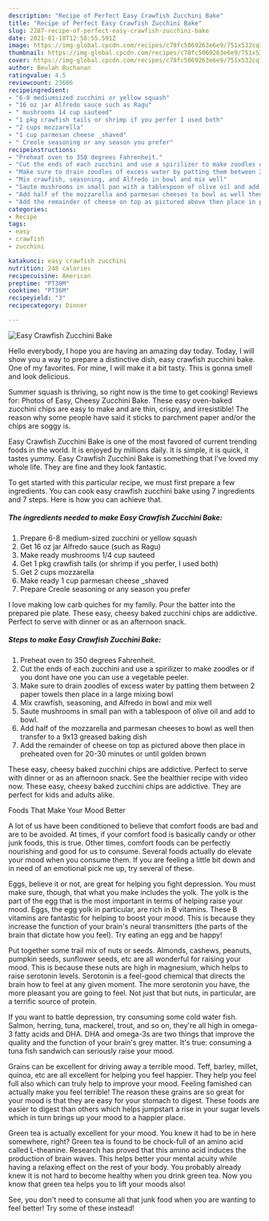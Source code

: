 ```yaml
---
description: "Recipe of Perfect Easy Crawfish Zucchini Bake"
title: "Recipe of Perfect Easy Crawfish Zucchini Bake"
slug: 2287-recipe-of-perfect-easy-crawfish-zucchini-bake
date: 2021-01-18T12:58:55.591Z
image: https://img-global.cpcdn.com/recipes/c78fc5069263e6e9/751x532cq70/easy-crawfish-zucchini-bake-recipe-main-photo.jpg
thumbnail: https://img-global.cpcdn.com/recipes/c78fc5069263e6e9/751x532cq70/easy-crawfish-zucchini-bake-recipe-main-photo.jpg
cover: https://img-global.cpcdn.com/recipes/c78fc5069263e6e9/751x532cq70/easy-crawfish-zucchini-bake-recipe-main-photo.jpg
author: Beulah Buchanan
ratingvalue: 4.5
reviewcount: 23606
recipeingredient:
- "6-8 mediumsized zucchini or yellow squash"
- "16 oz jar Alfredo sauce such as Ragu"
- " mushrooms 14 cup sauteed"
- "1 pkg crawfish tails or shrimp if you perfer I used both"
- "2 cups mozzarella"
- "1 cup parmesan cheese _shaved"
- " Creole seasoning or any season you prefer"
recipeinstructions:
- "Preheat oven to 350 degrees Fahrenheit."
- "Cut the ends of each zucchini and use a spirilizer to make zoodles or if you dont have one you can use a vegetable peeler."
- "Make sure to drain zoodles of excess water by patting them between 2 paper towels then place in a large mixing bowl"
- "Mix crawfish, seasoning, and Alfredo in bowl and mix well"
- "Saute mushrooms in small pan with a tablespoon of olive oil and add to bowl."
- "Add half of the mozzarella and parmesan cheeses to bowl as well then transfer to a 9x13 greased baking dish"
- "Add the remainder of cheese on top as pictured above then place in preheated oven for 20-30 minutes or until golden brown"
categories:
- Recipe
tags:
- easy
- crawfish
- zucchini

katakunci: easy crawfish zucchini 
nutrition: 248 calories
recipecuisine: American
preptime: "PT30M"
cooktime: "PT36M"
recipeyield: "3"
recipecategory: Dinner

---
```



![Easy Crawfish Zucchini Bake](https://img-global.cpcdn.com/recipes/c78fc5069263e6e9/751x532cq70/easy-crawfish-zucchini-bake-recipe-main-photo.jpg)

Hello everybody, I hope you are having an amazing day today. Today, I will show you a way to prepare a distinctive dish, easy crawfish zucchini bake. One of my favorites. For mine, I will make it a bit tasty. This is gonna smell and look delicious.

Summer squash is thriving, so right now is the time to get cooking! Reviews for: Photos of Easy, Cheesy Zucchini Bake. These easy oven-baked zucchini chips are easy to make and are thin, crispy, and irresistible! The reason why some people have said it sticks to parchment paper and/or the chips are soggy is.

Easy Crawfish Zucchini Bake is one of the most favored of current trending foods in the world. It is enjoyed by millions daily. It is simple, it is quick, it tastes yummy. Easy Crawfish Zucchini Bake is something that I've loved my whole life. They are fine and they look fantastic.


To get started with this particular recipe, we must first prepare a few ingredients. You can cook easy crawfish zucchini bake using 7 ingredients and 7 steps. Here is how you can achieve that.

<!--inarticleads1-->

##### The ingredients needed to make Easy Crawfish Zucchini Bake:

1. Prepare 6-8 medium-sized zucchini or yellow squash
1. Get 16 oz jar Alfredo sauce (such as Ragu)
1. Make ready  mushrooms 1/4 cup sauteed
1. Get 1 pkg crawfish tails (or shrimp if you perfer, I used both)
1. Get 2 cups mozzarella
1. Make ready 1 cup parmesan cheese _shaved
1. Prepare  Creole seasoning or any season you prefer


I love making low carb quiches for my family. Pour the batter into the prepared pie plate. These easy, cheesy baked zucchini chips are addictive. Perfect to serve with dinner or as an afternoon snack. 

<!--inarticleads2-->

##### Steps to make Easy Crawfish Zucchini Bake:

1. Preheat oven to 350 degrees Fahrenheit.
1. Cut the ends of each zucchini and use a spirilizer to make zoodles or if you dont have one you can use a vegetable peeler.
1. Make sure to drain zoodles of excess water by patting them between 2 paper towels then place in a large mixing bowl
1. Mix crawfish, seasoning, and Alfredo in bowl and mix well
1. Saute mushrooms in small pan with a tablespoon of olive oil and add to bowl.
1. Add half of the mozzarella and parmesan cheeses to bowl as well then transfer to a 9x13 greased baking dish
1. Add the remainder of cheese on top as pictured above then place in preheated oven for 20-30 minutes or until golden brown


These easy, cheesy baked zucchini chips are addictive. Perfect to serve with dinner or as an afternoon snack. See the healthier recipe with video now. These easy, cheesy baked zucchini chips are addictive. They are perfect for kids and adults alike. 

Foods That Make Your Mood Better


A lot of us have been conditioned to believe that comfort foods are bad and are to be avoided. At times, if your comfort food is basically candy or other junk foods, this is true. Other times, comfort foods can be perfectly nourishing and good for us to consume. Several foods actually do elevate your mood when you consume them. If you are feeling a little bit down and in need of an emotional pick me up, try several of these.

Eggs, believe it or not, are great for helping you fight depression. You must make sure, though, that what you make includes the yolk. The yolk is the part of the egg that is the most important in terms of helping raise your mood. Eggs, the egg yolk in particular, are rich in B vitamins. These B vitamins are fantastic for helping to boost your mood. This is because they increase the function of your brain's neural transmitters (the parts of the brain that dictate how you feel). Try eating an egg and be happy!

Put together some trail mix of nuts or seeds. Almonds, cashews, peanuts, pumpkin seeds, sunflower seeds, etc are all wonderful for raising your mood. This is because these nuts are high in magnesium, which helps to raise serotonin levels. Serotonin is a feel-good chemical that directs the brain how to feel at any given moment. The more serotonin you have, the more pleasant you are going to feel. Not just that but nuts, in particular, are a terrific source of protein.

If you want to battle depression, try consuming some cold water fish. Salmon, herring, tuna, mackerel, trout, and so on, they're all high in omega-3 fatty acids and DHA. DHA and omega-3s are two things that improve the quality and the function of your brain's grey matter. It's true: consuming a tuna fish sandwich can seriously raise your mood. 

Grains can be excellent for driving away a terrible mood. Teff, barley, millet, quinoa, etc are all excellent for helping you feel happier. They help you feel full also which can truly help to improve your mood. Feeling famished can actually make you feel terrible! The reason these grains are so great for your mood is that they are easy for your stomach to digest. These foods are easier to digest than others which helps jumpstart a rise in your sugar levels which in turn brings up your mood to a happier place.

Green tea is actually excellent for your mood. You knew it had to be in here somewhere, right? Green tea is found to be chock-full of an amino acid called L-theanine. Research has proved that this amino acid induces the production of brain waves. This helps better your mental acuity while having a relaxing effect on the rest of your body. You probably already knew it is not hard to become healthy when you drink green tea. Now you know that green tea helps you to lift your moods also!

See, you don't need to consume all that junk food when you are wanting to feel better! Try some of these instead!

